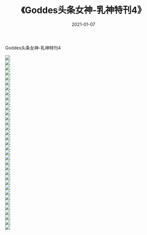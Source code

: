 ﻿---
layout: post
title:  《Goddes头条女神-乳神特刊4》
date:   2021-01-07
img: http://img.660000.xyz/Sharelink/网络美图/2021/Goddes头条女神-乳神特刊4/000.jpg
categories: [美女, 清纯, 唯美]
---

Goddes头条女神-乳神特刊4

  ![](http://img.660000.xyz/Sharelink/网络美图/2021/Goddes头条女神-乳神特刊4/001.jpg) <br> ![](http://img.660000.xyz/Sharelink/网络美图/2021/Goddes头条女神-乳神特刊4/002.jpg) <br> ![](http://img.660000.xyz/Sharelink/网络美图/2021/Goddes头条女神-乳神特刊4/003.jpg) <br> ![](http://img.660000.xyz/Sharelink/网络美图/2021/Goddes头条女神-乳神特刊4/004.jpg) <br> ![](http://img.660000.xyz/Sharelink/网络美图/2021/Goddes头条女神-乳神特刊4/005.jpg) <br> ![](http://img.660000.xyz/Sharelink/网络美图/2021/Goddes头条女神-乳神特刊4/006.jpg) <br> ![](http://img.660000.xyz/Sharelink/网络美图/2021/Goddes头条女神-乳神特刊4/007.jpg) <br> ![](http://img.660000.xyz/Sharelink/网络美图/2021/Goddes头条女神-乳神特刊4/008.jpg) <br> ![](http://img.660000.xyz/Sharelink/网络美图/2021/Goddes头条女神-乳神特刊4/009.jpg) <br> ![](http://img.660000.xyz/Sharelink/网络美图/2021/Goddes头条女神-乳神特刊4/010.jpg) <br> ![](http://img.660000.xyz/Sharelink/网络美图/2021/Goddes头条女神-乳神特刊4/011.jpg) <br> ![](http://img.660000.xyz/Sharelink/网络美图/2021/Goddes头条女神-乳神特刊4/012.jpg) <br> ![](http://img.660000.xyz/Sharelink/网络美图/2021/Goddes头条女神-乳神特刊4/013.jpg) <br> ![](http://img.660000.xyz/Sharelink/网络美图/2021/Goddes头条女神-乳神特刊4/014.jpg) <br> ![](http://img.660000.xyz/Sharelink/网络美图/2021/Goddes头条女神-乳神特刊4/015.jpg) <br> ![](http://img.660000.xyz/Sharelink/网络美图/2021/Goddes头条女神-乳神特刊4/016.jpg) <br> ![](http://img.660000.xyz/Sharelink/网络美图/2021/Goddes头条女神-乳神特刊4/017.jpg) <br> ![](http://img.660000.xyz/Sharelink/网络美图/2021/Goddes头条女神-乳神特刊4/018.jpg) <br> ![](http://img.660000.xyz/Sharelink/网络美图/2021/Goddes头条女神-乳神特刊4/019.jpg) <br> ![](http://img.660000.xyz/Sharelink/网络美图/2021/Goddes头条女神-乳神特刊4/020.jpg) <br> ![](http://img.660000.xyz/Sharelink/网络美图/2021/Goddes头条女神-乳神特刊4/021.jpg) <br> ![](http://img.660000.xyz/Sharelink/网络美图/2021/Goddes头条女神-乳神特刊4/022.jpg) <br> ![](http://img.660000.xyz/Sharelink/网络美图/2021/Goddes头条女神-乳神特刊4/023.jpg) <br> ![](http://img.660000.xyz/Sharelink/网络美图/2021/Goddes头条女神-乳神特刊4/024.jpg) <br> ![](http://img.660000.xyz/Sharelink/网络美图/2021/Goddes头条女神-乳神特刊4/025.jpg) <br> ![](http://img.660000.xyz/Sharelink/网络美图/2021/Goddes头条女神-乳神特刊4/026.jpg) <br> ![](http://img.660000.xyz/Sharelink/网络美图/2021/Goddes头条女神-乳神特刊4/027.jpg) <br> ![](http://img.660000.xyz/Sharelink/网络美图/2021/Goddes头条女神-乳神特刊4/028.jpg) <br> ![](http://img.660000.xyz/Sharelink/网络美图/2021/Goddes头条女神-乳神特刊4/029.jpg) <br> ![](http://img.660000.xyz/Sharelink/网络美图/2021/Goddes头条女神-乳神特刊4/030.jpg) <br> ![](http://img.660000.xyz/Sharelink/网络美图/2021/Goddes头条女神-乳神特刊4/031.jpg) <br> ![](http://img.660000.xyz/Sharelink/网络美图/2021/Goddes头条女神-乳神特刊4/032.jpg) <br> ![](http://img.660000.xyz/Sharelink/网络美图/2021/Goddes头条女神-乳神特刊4/033.jpg) <br> ![](http://img.660000.xyz/Sharelink/网络美图/2021/Goddes头条女神-乳神特刊4/034.jpg) <br> ![](http://img.660000.xyz/Sharelink/网络美图/2021/Goddes头条女神-乳神特刊4/035.jpg) <br>